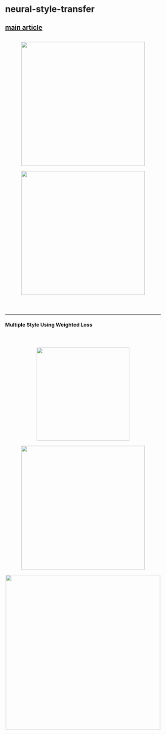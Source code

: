 # neural-style-transfer
## [main article](https://www.cnblogs.com/massquantity/p/9621393.html)

<br>

<div align="center">
 <img src="https://raw.githubusercontent.com/massquantity/neural-style-transfer/master/image/15.jpg" height="400px">
</div>

<br>

<div align="center">
 <img src="https://raw.githubusercontent.com/massquantity/neural-style-transfer/master/image/16.png" height="400px">
</div>

 <br><br>
 
--------------

### Multiple Style Using Weighted Loss

 <br><br>

<div align="center">
 <img src="https://raw.githubusercontent.com/massquantity/neural-style-transfer/master/image/8.png" height="300px">
 <br><br>
 <img src="https://raw.githubusercontent.com/massquantity/neural-style-transfer/master/image/9.png" height="400px">
 <br><br>
 <img src="https://raw.githubusercontent.com/massquantity/neural-style-transfer/master/image/10.png" width="500px">
</div>



